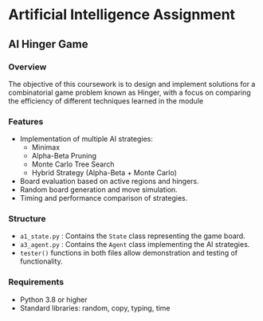 # Artificial Intelligence Assignment
## AI Hinger Game

### Overview
The objective of this coursework is to design and implement solutions for a combinatorial 
game problem known as Hinger, with a focus on comparing the efficiency of different 
techniques learned in the module

### Features
- Implementation of multiple AI strategies:
  - Minimax
  - Alpha-Beta Pruning
  - Monte Carlo Tree Search
  - Hybrid Strategy (Alpha-Beta + Monte Carlo)
- Board evaluation based on active regions and hingers.
- Random board generation and move simulation.
- Timing and performance comparison of strategies.

### Structure
- `a1_state.py` : Contains the `State` class representing the game board.
- `a3_agent.py` : Contains the `Agent` class implementing the AI strategies.
- `tester()` functions in both files allow demonstration and testing of functionality.

### Requirements
- Python 3.8 or higher
- Standard libraries: random, copy, typing, time